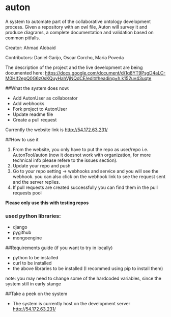 # auton
A system to automate part of the collaborative ontology development process. Given a repository with an owl file, Auton will survey it and produce diagrams, a complete documentation and validation based on common pitfalls.

Creator: Ahmad Alobaid

Contributors: Daniel Garijo, Oscar Corcho, Maria Poveda

The description of the project and the live development are being documented here: https://docs.google.com/document/d/1q8YT9PsgD4aLC-M0HIf2epQ0G6z0sKQuyHahVjNQdCE/edit#heading=h.k152uv43uqte





##What the system does now:
* Add AutonUser as collaborator
* Add webhooks
* Fork project to AutonUser
* Update readme file
* Create a pull request


Currently the website link is http://54.172.63.231/

##How to use it 
1. From the website, you only have to put the repo as user/repo i.e. AutonTool/auton (now it doesnot work with organization, for more technical info please refere to the issues section).
2. Update your repo and push
3. Go to your repo setting -> webhooks and service and you will see the webhook. you can also click on the webhook link to see the request sent and the server replies.
4. If pull requests are created successfully you can find them in the pull requests pool

**Please only use this with testing repos**







### used python libraries:
* django
* pygithub
* mongoengine


##Requirements guide (if you want to try in locally)
* python to be installed
* curl to be installed
* the above libraries to be installed (I recommed using pip to install them)

note: you may need to change some of the hardcoded variables, since the system still in early stange


##Take a peek on the system
* The system is currently host on the development server http://54.172.63.231/ 






